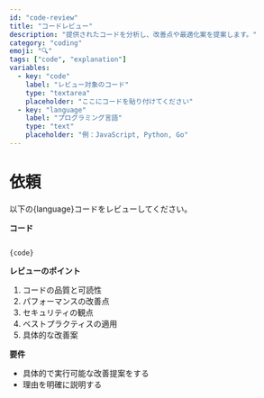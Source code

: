 ```yaml
---
id: "code-review"
title: "コードレビュー"
description: "提供されたコードを分析し、改善点や最適化案を提案します。"
category: "coding"
emoji: "🔍"
tags: ["code", "explanation"]
variables:
  - key: "code"
    label: "レビュー対象のコード"
    type: "textarea"
    placeholder: "ここにコードを貼り付けてください"
  - key: "language"
    label: "プログラミング言語"
    type: "text"
    placeholder: "例：JavaScript, Python, Go"
---
```


# 依頼

以下の{language}コードをレビューしてください。

**コード**

```

{code}

```

**レビューのポイント**

1. コードの品質と可読性
2. パフォーマンスの改善点
3. セキュリティの観点
4. ベストプラクティスの適用
5. 具体的な改善案

**要件**

- 具体的で実行可能な改善提案をする
- 理由を明確に説明する
